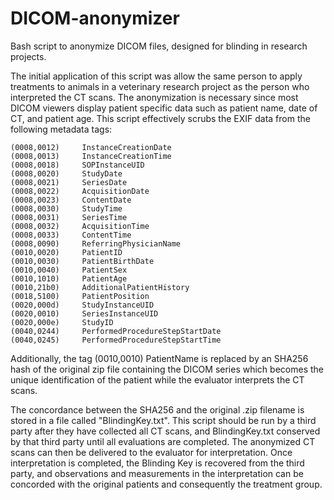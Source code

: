 # DICOM-anonymizer
Bash script to anonymize DICOM files, designed for blinding in research projects.

The initial application of this script was allow the same person to apply treatments to animals in a veterinary research project as the person who interpreted the CT scans. The anonymization is necessary since most DICOM viewers display patient specific data such as patient name, date of CT, and patient age. This script effectively scrubs the EXIF data from the following metadata tags:

    (0008,0012)		InstanceCreationDate
    (0008,0013)		InstanceCreationTime
    (0008,0018)		SOPInstanceUID
    (0008,0020)		StudyDate
    (0008,0021)		SeriesDate
    (0008,0022)		AcquisitionDate
    (0008,0023)		ContentDate
    (0008,0030)		StudyTime
    (0008,0031)		SeriesTime
    (0008,0032)		AcquisitionTime
    (0008,0033)		ContentTime
    (0008,0090)		ReferringPhysicianName
    (0010,0020)		PatientID
    (0010,0030)		PatientBirthDate
    (0010,0040)		PatientSex
    (0010,1010)		PatientAge
    (0010,21b0)		AdditionalPatientHistory
    (0018,5100)		PatientPosition
    (0020,000d)		StudyInstanceUID
    (0020,0010)		SeriesInstanceUID	
    (0020,000e)		StudyID
    (0040,0244)		PerformedProcedureStepStartDate
    (0040,0245)		PerformedProcedureStepStartTime

Additionally, the tag (0010,0010) PatientName is replaced by an SHA256 hash of the original zip file containing the DICOM series which becomes the unique identification of the patient while the evaluator interprets the CT scans. 

The concordance between the SHA256 and the original .zip filename is stored in a file called "BlindingKey.txt". This script should be run by a third party after they have collected all CT scans, and BlindingKey.txt conserved by that third party until all evaluations are completed. The anonymized CT scans can then be delivered to the evaluator for interpretation. Once interpretation is completed, the Blinding Key is recovered from the third party, and observations and measurements in the interpretation can be concorded with the original patients and consequently the treatment group.
